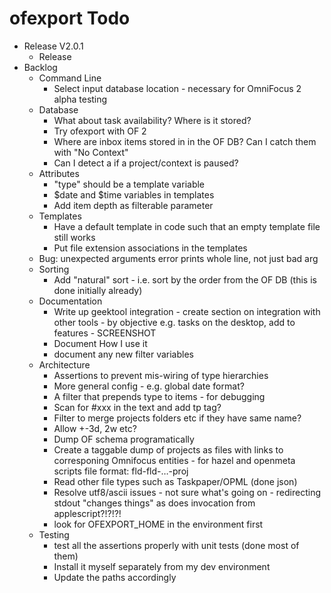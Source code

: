 # ofexport Todo

- Release V2.0.1
    - Release
- Backlog
    - Command Line
        - Select input database location - necessary for OmniFocus 2 alpha testing
    - Database
        - What about task availability? Where is it stored?
        - Try ofexport with OF 2
        - Where are inbox items stored in in the OF DB?
            Can I catch them with "No Context"
        - Can I detect a if a project/context is paused?
    - Attributes
        - "type" should be a template variable
        - $date and $time variables in templates
        - Add item depth as filterable parameter
    - Templates
        - Have a default template in code such that an empty template file still works
        - Put file extension associations in the templates
    - Bug: unexpected arguments error prints whole line, not just bad arg
    - Sorting
        - Add "natural" sort - i.e. sort by the order from the OF DB (this is done initially already)
    - Documentation
        - Write up geektool integration - create section on integration with other tools - by objective e.g. tasks on the desktop, add to features - SCREENSHOT
        - Document How I use it
        - document any new filter variables
    - Architecture
        - Assertions to prevent mis-wiring of type hierarchies
        - More general config - e.g. global date format?
        - A filter that prepends type to items - for debugging
        - Scan for #xxx in the text and add tp tag?
        - Filter to merge projects folders etc if they have same name?
        - Allow +-3d, 2w etc?
        - Dump OF schema programatically
        - Create a taggable dump of projects as files with links to corresponing Omnifocus entities - for hazel and openmeta scripts
            file format: fld-fld-…-proj
        - Read other file types such as Taskpaper/OPML (done json)
        - Resolve utf8/ascii issues - not sure what's going on - redirecting stdout "changes things" as does invocation from applescript?!?!?!
        - look for OFEXPORT_HOME in the environment first
    - Testing
        - test all the assertions properly with unit tests (done most of them)
        - Install it myself separately from my dev environment
        - Update the paths accordingly

